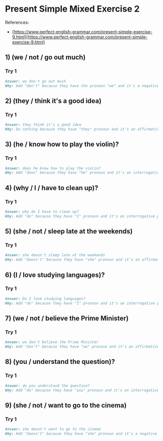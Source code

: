 # Present Simple Mixed Exercise 2

References:

- [https://www.perfect-english-grammar.com/present-simple-exercise-9.html](https://www.perfect-english-grammar.com/present-simple-exercise-9.html)

## 1) (we / not / go out much)

### Try 1

```markdown
Answer: we don't go out much
Why: Add "don't" because they have the pronoun "we" and it's a negative phrase.
```

## 2) (they / think it's a good idea)

### Try 1

```markdown
Answer: they think it's a good idea
Why: Do nothing because they have "they" pronoun and it's an affirmative phrase.
```

## 3) (he / know how to play the violin)?

### Try 1

```markdown
Answer: does he know how to play the violin?
Why: Add "does" because they have "he" pronoun and it's an interrogative phrase.
```

## 4) (why / I / have to clean up)?

### Try 1

```markdown
Answer: why do I have to clean up?
Why: Add "do" because they have "I" pronoun and it's an interrogative phrase.
```

## 5) (she / not / sleep late at the weekends)

### Try 1

```markdown
Answer: she doesn't sleep late at the weekends
Why: Add "doesn't" because they have "she" pronoun and it's an affirmative phrase.
```

## 6) (I / love studying languages)?

### Try 1

```markdown
Answer: Do I love studying languages?
Why: Add "do" because they have "I" pronoun and it's an interrogative phrase.
```

## 7) (we / not / believe the Prime Minister)

### Try 1

```markdown
Answer: we don't believe the Prime Minister
Why: Add "don't" because they have "we" pronoun and it's an affirmative phrase.
```

## 8) (you / understand the question)?

### Try 1

```markdown
Answer: do you understand the question?
Why: Add "do" because they have "you" pronoun and it's an interrogative phrase.
```

## 9) (she / not / want to go to the cinema)

### Try 1

```markdown
Answer: she doesn't want to go to the cinema
Why: Add "doesn't" because they have "she" pronoun and it's a negative phrase.
```
